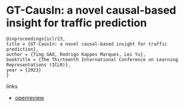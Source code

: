 # GT-CausIn: a novel causal-based insight for traffic prediction

```
@inproceedings{iclr23,
title = {GT-CausIn: a novel causal-based insight for traffic prediction},
author = {Ting GAO, Rodrigo Kappes Marques, Lei Yu},
booktitle = {The Thirteenth International Conference on Learning Representations (ICLR)},
year = {2023}
}
```

links
- [openreview](https://openreview.net/forum?id=6MMOFoiWnDM)
